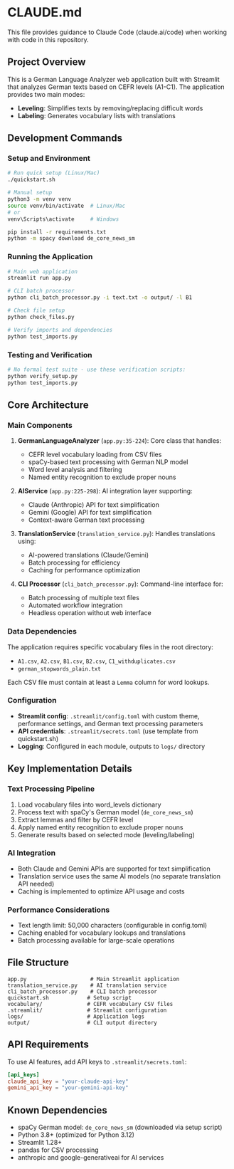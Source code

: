# CLAUDE.md

This file provides guidance to Claude Code (claude.ai/code) when working with code in this repository.

## Project Overview

This is a German Language Analyzer web application built with Streamlit that analyzes German texts based on CEFR levels (A1-C1). The application provides two main modes:
- **Leveling**: Simplifies texts by removing/replacing difficult words
- **Labeling**: Generates vocabulary lists with translations

## Development Commands

### Setup and Environment
```bash
# Run quick setup (Linux/Mac)
./quickstart.sh

# Manual setup
python3 -m venv venv
source venv/bin/activate  # Linux/Mac
# or
venv\Scripts\activate     # Windows

pip install -r requirements.txt
python -m spacy download de_core_news_sm
```

### Running the Application
```bash
# Main web application
streamlit run app.py

# CLI batch processor
python cli_batch_processor.py -i text.txt -o output/ -l B1

# Check file setup
python check_files.py

# Verify imports and dependencies
python test_imports.py
```

### Testing and Verification
```bash
# No formal test suite - use these verification scripts:
python verify_setup.py
python test_imports.py
```

## Core Architecture

### Main Components

1. **GermanLanguageAnalyzer** (`app.py:35-224`): Core class that handles:
   - CEFR level vocabulary loading from CSV files
   - spaCy-based text processing with German NLP model
   - Word level analysis and filtering
   - Named entity recognition to exclude proper nouns

2. **AIService** (`app.py:225-298`): AI integration layer supporting:
   - Claude (Anthropic) API for text simplification
   - Gemini (Google) API for text simplification
   - Context-aware German text processing

3. **TranslationService** (`translation_service.py`): Handles translations using:
   - AI-powered translations (Claude/Gemini)
   - Batch processing for efficiency
   - Caching for performance optimization

4. **CLI Processor** (`cli_batch_processor.py`): Command-line interface for:
   - Batch processing of multiple text files
   - Automated workflow integration
   - Headless operation without web interface

### Data Dependencies

The application requires specific vocabulary files in the root directory:
- `A1.csv`, `A2.csv`, `B1.csv`, `B2.csv`, `C1_withduplicates.csv`
- `german_stopwords_plain.txt`

Each CSV file must contain at least a `Lemma` column for word lookups.

### Configuration

- **Streamlit config**: `.streamlit/config.toml` with custom theme, performance settings, and German text processing parameters
- **API credentials**: `.streamlit/secrets.toml` (use template from quickstart.sh)
- **Logging**: Configured in each module, outputs to `logs/` directory

## Key Implementation Details

### Text Processing Pipeline
1. Load vocabulary files into word_levels dictionary
2. Process text with spaCy's German model (`de_core_news_sm`)
3. Extract lemmas and filter by CEFR level
4. Apply named entity recognition to exclude proper nouns
5. Generate results based on selected mode (leveling/labeling)

### AI Integration
- Both Claude and Gemini APIs are supported for text simplification
- Translation service uses the same AI models (no separate translation API needed)
- Caching is implemented to optimize API usage and costs

### Performance Considerations
- Text length limit: 50,000 characters (configurable in config.toml)
- Caching enabled for vocabulary lookups and translations
- Batch processing available for large-scale operations

## File Structure
```
app.py                    # Main Streamlit application
translation_service.py    # AI translation service
cli_batch_processor.py    # CLI batch processor
quickstart.sh            # Setup script
vocabulary/              # CEFR vocabulary CSV files
.streamlit/              # Streamlit configuration
logs/                    # Application logs
output/                  # CLI output directory
```

## API Requirements

To use AI features, add API keys to `.streamlit/secrets.toml`:
```toml
[api_keys]
claude_api_key = "your-claude-api-key"
gemini_api_key = "your-gemini-api-key"
```

## Known Dependencies

- spaCy German model: `de_core_news_sm` (downloaded via setup script)
- Python 3.8+ (optimized for Python 3.12)
- Streamlit 1.28+
- pandas for CSV processing
- anthropic and google-generativeai for AI services